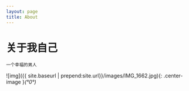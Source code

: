 ```yaml
---
layout: page
title: About
---
```


# 关于我自己

    一个幸福的男人     
    
![img]({{ site.baseurl | prepend:site.url}}/images/IMG_1662.jpg){: .center-image }*(°0°)*
